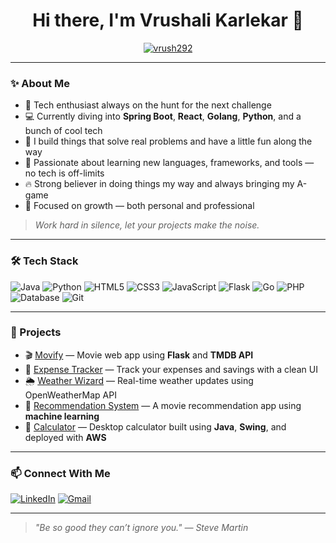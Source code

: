 <h1 align="center">Hi there, I'm Vrushali Karlekar 👋</h1>
<p align="center">
  <a href="https://github.com/vrush292">
    <img src="https://komarev.com/ghpvc/?username=vrush292&label=Profile%20views&color=0e75b6&style=flat" alt="vrush292" />
  </a>
</p>

---

### ✨ About Me

- 🚀 Tech enthusiast always on the hunt for the next challenge
- 💻 Currently diving into **Spring Boot**, **React**, **Golang**, **Python**, and a bunch of cool tech
- 🎯 I build things that solve real problems and have a little fun along the way
- 🔧 Passionate about learning new languages, frameworks, and tools — no tech is off-limits
- 🔥 Strong believer in doing things my way and always bringing my A-game
- 🌱 Focused on growth — both personal and professional

> *Work hard in silence, let your projects make the noise.*

---

### 🛠️ Tech Stack

![Java](https://img.shields.io/badge/-Java-007396?style=flat-square&logo=java)
![Python](https://img.shields.io/badge/-Python-3776AB?style=flat-square&logo=python)
![HTML5](https://img.shields.io/badge/-HTML5-E34F26?style=flat-square&logo=html5&logoColor=white)
![CSS3](https://img.shields.io/badge/-CSS3-1572B6?style=flat-square&logo=css3)
![JavaScript](https://img.shields.io/badge/-JavaScript-F7DF1E?style=flat-square&logo=javascript&logoColor=black)
![Flask](https://img.shields.io/badge/-Flask-000000?style=flat-square&logo=flask)
![Go](https://img.shields.io/badge/-Go-00ADD8?style=flat-square&logo=go)
![PHP](https://img.shields.io/badge/-PHP-777BB4?style=flat-square&logo=php)
![Database](https://img.shields.io/badge/-Database-003B57?style=flat-square&logo=mysql&logoColor=white)
![Git](https://img.shields.io/badge/-Git-F05032?style=flat-square&logo=git)

---

### 🚀 Projects

- 🎬 [Movify](https://github.com/vrush292/movify) — Movie web app using **Flask** and **TMDB API**
- 💸 [Expense Tracker](https://github.com/vrush292/Expense_Tracker) — Track your expenses and savings with a clean UI
- 🌦️ [Weather Wizard](https://github.com/vrush292/weather-wizard) — Real-time weather updates using OpenWeatherMap API
- 🎯 [Recommendation System](https://github.com/vrush292/movie-recommendation-app) — A movie recommendation app using **machine learning**
- 🧮 [Calculator](https://github.com/vrush292/calculator) — Desktop calculator built using **Java**, **Swing**, and deployed with **AWS**

---

### 📫 Connect With Me

[![LinkedIn](https://img.shields.io/badge/-LinkedIn-0077B5?style=flat-square&logo=linkedin&logoColor=white)](https://www.linkedin.com/in/vrushali-karlekar-vk4876/)
[![Gmail](https://img.shields.io/badge/-Email-D14836?style=flat-square&logo=gmail&logoColor=white)](mailto:vrushalikarlekar2@gmail.com)

---

> *"Be so good they can’t ignore you." — Steve Martin*
